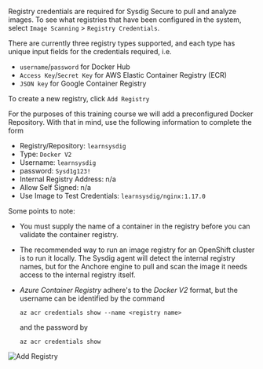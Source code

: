 Registry credentials are required for Sysdig Secure to pull and analyze images. To see what registries that have been configured in the system, select `Image Scanning` > `Registry Credentials`.

There are currently three registry types supported, and each type has unique input fields for the credentials required, i.e.
 - `username`/`password` for Docker Hub
 - `Access Key`/`Secret Key` for AWS Elastic Container Registry (ECR)
 - `JSON key` for Google Container Registry

To create a new registry, click `Add Registry`

For the purposes of this training course we will add a preconfigured Docker Repository.  With that in mind, use the following information to complete the form

- Registry/Repository: `learnsysdig`
- Type: `Docker V2`
- Username: `learnsysdig`
- password: `Sysd1g123!`
- Internal Registry Address: n/a
- Allow Self Signed: n/a
- Use Image to Test Credentials: `learnsysdig/nginx:1.17.0`

Some points to note:
  - You must supply the name of a container in the registry before you can validate the container registry.
  - The recommended way to run an image registry for an OpenShift cluster is to run it locally. The Sysdig agent will detect the internal registry names, but for the Anchore engine to pull and scan the image it needs access to the internal registry itself.
  - *Azure Container Registry* adhere's to the *Docker V2* format, but the username can be identified by the command

    ```
    az acr credentials show --name <registry name>
    ```
    and the password by

    ```
    az acr credentials show
    ```

![Add Registry](/secure-image-scanning-policies-and-assignments/assets/addregistry01.png)
